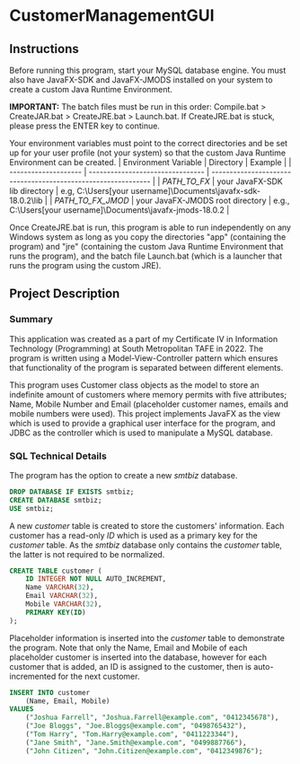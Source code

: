# CustomerManagementGUI

## Instructions
Before running this program, start your MySQL database engine. You must also have JavaFX-SDK and JavaFX-JMODS installed on your system to create a custom Java Runtime Environment.

**IMPORTANT:** The batch files must be run in this order: Compile.bat > CreateJAR.bat > CreateJRE.bat > Launch.bat. If CreateJRE.bat is stuck, please press the ENTER key to continue.

Your environment variables must point to the correct directories and be set up for your user profile (not your system) so that the custom Java Runtime Environment can be created.
| Environment Variable | Directory                        | Example                                                       |
| -------------------- | -------------------------------- | ------------------------------------------------------------- |
| *PATH_TO_FX*         | your JavaFX-SDK lib directory    | e.g, C:\Users\[your username]\Documents\javafx-sdk-18.0.2\lib |
| *PATH_TO_FX_JMOD*    | your JavaFX-JMODS root directory | e.g., C:\Users\[your username]\Documents\javafx-jmods-18.0.2  |

Once CreateJRE.bat is run, this program is able to run independently on any Windows system as long as you copy the directories "app" (containing the program) and "jre" (containing the custom Java Runtime Environment that runs the program), and the batch file Launch.bat (which is a launcher that runs the program using the custom JRE).

## Project Description
### Summary
This application was created as a part of my Certificate IV in Information Technology (Programming) at South Metropolitan TAFE in 2022. The program is written using a Model-View-Controller pattern which ensures that functionality of the program is separated between different elements.

This program uses Customer class objects as the model to store an indefinite amount of customers where memory permits with five attributes; Name, Mobile Number and Email (placeholder customer names, emails and mobile numbers were used). This project implements JavaFX as the view which is used to provide a graphical user interface for the program, and JDBC as the controller which is used to manipulate a MySQL database. 

### SQL Technical Details
The program has the option to create a new *smtbiz* database.
```SQL
DROP DATABASE IF EXISTS smtbiz;
CREATE DATABASE smtbiz;
USE smtbiz;
```

A new *customer* table is created to store the customers' information. Each customer has a read-only *ID* which is used as a primary key for the *customer* table. As the *smtbiz* database only contains the *customer* table, the latter is not required to be normalized.
```SQL
CREATE TABLE customer (
	ID INTEGER NOT NULL AUTO_INCREMENT,
	Name VARCHAR(32),
	Email VARCHAR(32),
	Mobile VARCHAR(32),
	PRIMARY KEY(ID)
);
```

Placeholder information is inserted into the *customer* table to demonstrate the program. Note that only the Name, Email and Mobile of each placeholder customer is inserted into the database, however for each customer that is added, an ID is assigned to the customer, then is auto-incremented for the next customer.
```SQL
INSERT INTO customer
	(Name, Email, Mobile)
VALUES
	("Joshua Farrell", "Joshua.Farrell@example.com", "0412345678"),
	("Joe Bloggs", "Joe.Bloggs@example.com", "0498765432"),
	("Tom Harry", "Tom.Harry@example.com", "0411223344"),
	("Jane Smith", "Jane.Smith@example.com", "0499887766"),
	("John Citizen", "John.Citizen@example.com", "0412349876");
```
